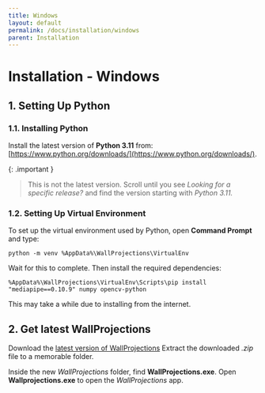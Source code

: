 ```yaml
---
title: Windows
layout: default
permalink: /docs/installation/windows
parent: Installation
---
```


# Installation - Windows

## 1. Setting Up Python

### 1.1. Installing Python
Install the latest version of **Python 3.11** from: 
[https://www.python.org/downloads/](https://www.python.org/downloads/).

{: .important }
> This is not the latest version. Scroll until you see *Looking for a specific release?* and find the version
> starting with *Python 3.11.*

### 1.2. Setting Up Virtual Environment

To set up the virtual environment used by Python, open **Command Prompt** and type:
```
python -m venv %AppData%\WallProjections\VirtualEnv
```
Wait for this to complete. Then install the required dependencies:
```
%AppData%\WallProjections\VirtualEnv\Scripts\pip install "mediapipe==0.10.9" numpy opencv-python
```
This may take a while due to installing from the internet.

## 2. Get latest WallProjections
Download the [latest version of WallProjections](https://github.com/spe-uob/2023-WallProjections/releases/download/latest/WallProjections-win-x64.zip)
Extract the downloaded *.zip* file to a memorable folder. 

Inside the new *WallProjections* folder, find **WallProjections.exe**. 
Open **Wallprojections.exe** to open the *WallProjections* app.